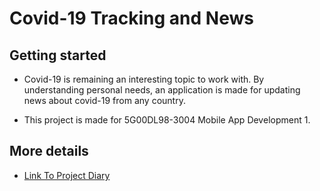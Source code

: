 # Covid-19 Tracking and News

## Getting started

- Covid-19 is remaining an interesting topic to work with. By understanding personal needs, an application is made for updating news about covid-19 from any country. 

- This project is made for 5G00DL98-3004 Mobile App Development 1.


## More details

- [Link To Project Diary](https://1drv.ms/w/s!AgiuyOhrDYZ5gacoYdVseJxBvo75mQ?e=qsVjROhttps://1drv.ms/w/s!AgiuyOhrDYZ5gacoYdVseJxBvo75mQ?e=qsVjRO) 
